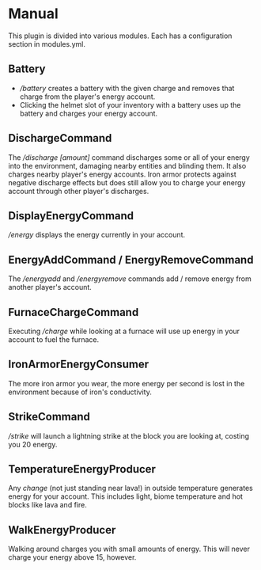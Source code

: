 Manual
======

This plugin is divided into various modules. Each has a configuration section in modules.yml.

Battery
-------

- */battery <charge>* creates a battery with the given charge and removes that charge from the player's energy account.
- Clicking the helmet slot of your inventory with a battery uses up the battery and charges your energy account.

DischargeCommand
----------------

The */discharge [amount]* command discharges some or all of your energy into the environment, damaging nearby entities
and blinding them. It also charges nearby player's energy accounts. Iron armor protects against negative discharge
effects but does still allow you to charge your energy account through other player's discharges.

DisplayEnergyCommand
--------------------

*/energy* displays the energy currently in your account.

EnergyAddCommand / EnergyRemoveCommand
--------------------------------------

The */energyadd <player> <amount>* and */energyremove <player> <amount>* commands add / remove energy from another
player's account.

FurnaceChargeCommand
--------------------

Executing */charge <amount>* while looking at a furnace will use up energy in your account to fuel the furnace.

IronArmorEnergyConsumer
-----------------------

The more iron armor you wear, the more energy per second is lost in the environment because of iron's conductivity.

StrikeCommand
-------------

*/strike* will launch a lightning strike at the block you are looking at, costing you 20 energy.

TemperatureEnergyProducer
-------------------------

Any *change* (not just standing near lava!) in outside temperature generates energy for your account. This includes
light, biome temperature and hot blocks like lava and fire.

WalkEnergyProducer
------------------

Walking around charges you with small amounts of energy. This will never charge your energy above 15, however.